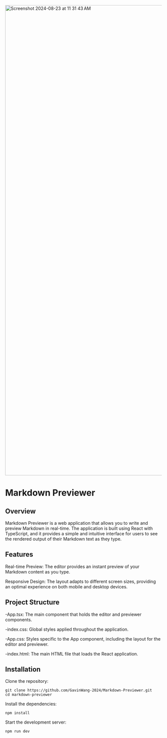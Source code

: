 <img width="1514" alt="Screenshot 2024-08-23 at 11 31 43 AM" src="https://github.com/user-attachments/assets/1dd85de8-925d-42a7-ace6-f3e36695c33b">


# Markdown Previewer

## Overview
Markdown Previewer is a web application that allows you to write and preview Markdown in real-time. The application is built using React with TypeScript, and it provides a simple and intuitive interface for users to see the rendered output of their Markdown text as they type.

## Features

Real-time Preview: The editor provides an instant preview of your Markdown content as you type.

Responsive Design: The layout adapts to different screen sizes, providing an optimal experience on both mobile and desktop devices.


## Project Structure

-App.tsx: The main component that holds the editor and previewer components.

-index.css: Global styles applied throughout the application.

-App.css: Styles specific to the App component, including the layout for the editor and previewer.

-index.html: The main HTML file that loads the React application.

## Installation

Clone the repository:
```
git clone https://github.com/GavinWang-2024/Markdown-Previewer.git
cd markdown-previewer
```
Install the dependencies:
```
npm install
```
Start the development server:
```
npm run dev
```
